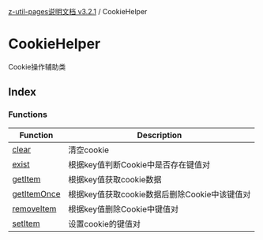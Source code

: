 [z-util-pages说明文档 v3.2.1](../../README.md) / CookieHelper

# CookieHelper

Cookie操作辅助类

## Index

### Functions

| Function | Description |
| ------ | ------ |
| [clear](functions/clear.md) | 清空cookie |
| [exist](functions/exist.md) | 根据key值判断Cookie中是否存在键值对 |
| [getItem](functions/getItem.md) | 根据key值获取cookie数据 |
| [getItemOnce](functions/getItemOnce.md) | 根据key值获取cookie数据后删除Cookie中该键值对 |
| [removeItem](functions/removeItem.md) | 根据key值删除Cookie中键值对 |
| [setItem](functions/setItem.md) | 设置cookie的键值对 |
